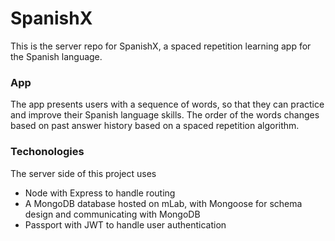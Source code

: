 # SpanishX

This is the server repo for SpanishX, a spaced repetition learning app for the Spanish language.

### App
The app presents users with a sequence of words, so that they can practice and improve their Spanish language skills. The order of the words changes based on past answer history based on a spaced repetition algorithm.

### Techonologies
The server side of this project uses
 * Node with Express to handle routing
 * A MongoDB database hosted on mLab, with Mongoose for schema design and communicating with MongoDB
 * Passport with JWT to handle user authentication
